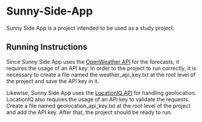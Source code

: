 # Sunny-Side-App

Sunny Side App is a project intended to be used as a study project.

## Running Instructions

Since Sunny Side App uses the [OpenWeather API](https://openweathermap.org/) for the forecasts, it
requires the usage of an API key. In order to the project to run correctly, it is necessary to
create a file named the weather_api_key.txt at the root level of the project and save the API key
in it.

Likewise, Sunny Side App uses the [LocationIQ API](https://locationiq.com/) for handling geolocation.
LocationIQ also requires the usage of an API key to validate the requests. Create a file named
geolocation_api_key.txt at the root level of the project and add the API key. After that, the project
should be ready to run.
